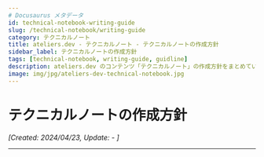 ```yaml
---
# Docusaurus メタデータ 
id: technical-notebook-writing-guide
slug: /technical-notebook/writing-guide
category: テクニカルノート
title: ateliers.dev - テクニカルノート - テクニカルノートの作成方針
sidebar_label: テクニカルノートの作成方針
tags: [technical-notebook, writing-guide, guidline]
description: ateliers.dev のコンテンツ「テクニカルノート」の作成方針をまとめています。
image: img/jpg/ateliers-dev-technical-notebook.jpg
---
```


# テクニカルノートの作成方針
*[Created: 2024/04/23, Update: - ]*

---

